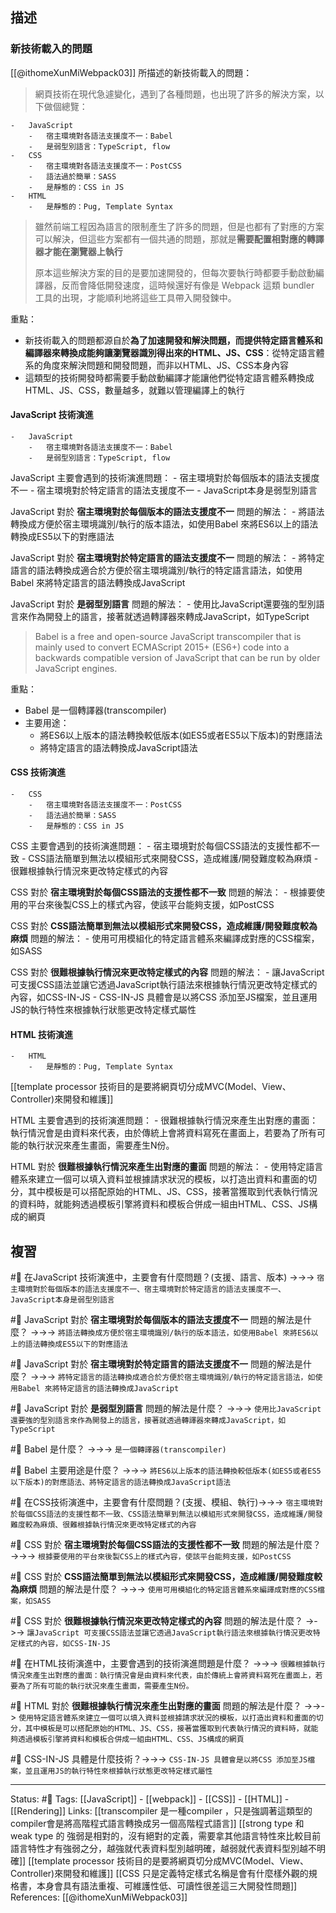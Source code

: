 ## 描述

### 新技術載入的問題
[[@ithomeXunMiWebpack03]] 所描述的新技術載入的問題：
> 網頁技術在現代急遽變化，遇到了各種問題，也出現了許多的解決方案，以下做個總覽：

```
-   JavaScript
    -   宿主環境對各語法支援度不一：Babel
    -   是弱型別語言：TypeScript, flow
-   CSS
    -   宿主環境對各語法支援度不一：PostCSS
    -   語法過於簡單：SASS
    -   是靜態的：CSS in JS
-   HTML
    -   是靜態的：Pug, Template Syntax
```


> 雖然前端工程因為語言的限制產生了許多的問題，但是也都有了對應的方案可以解決，但這些方案都有一個共通的問題，那就是**需要配置相對應的轉譯器才能在瀏覽器上執行**
> 
> 原本這些解決方案的目的是要加速開發的，但每次要執行時都要手動啟動編譯器，反而會降低開發速度，這時候還好有像是 Webpack 這類 bundler 工具的出現，才能順利地將這些工具帶入開發鍊中。

重點：
- 新技術載入的問題都源自於**為了加速開發和解決問題，而提供特定語言體系和編譯器來轉換成能夠讓瀏覽器識別得出來的HTML、JS、CSS**：從特定語言體系的角度來解決問題和開發問題，而非以HTML、JS、CSS本身內容
- 這類型的技術開發時都需要手動啟動編譯才能讓他們從特定語言體系轉換成HTML、JS、CSS，數量越多，就難以管理編譯上的執行


#### JavaScript 技術演進
```
-   JavaScript
    -   宿主環境對各語法支援度不一：Babel
    -   是弱型別語言：TypeScript, flow
```

JavaScript 主要會遇到的技術演進問題：
	- 宿主環境對於每個版本的語法支援度不一
	- 宿主環境對於特定語言的語法支援度不一
	- JavaScript本身是弱型別語言

JavaScript 對於 **宿主環境對於每個版本的語法支援度不一** 問題的解法：
	- 將語法轉換成方便於宿主環境識別/執行的版本語法，如使用Babel 來將ES6以上的語法轉換成ES5以下的對應語法

JavaScript 對於 **宿主環境對於特定語言的語法支援度不一** 問題的解法：
	- 將特定語言的語法轉換成適合於方便於宿主環境識別/執行的特定語言語法，如使用Babel 來將特定語言的語法轉換成JavaScript

JavaScript 對於 **是弱型別語言** 問題的解法：
	- 使用比JavaScript還要強的型別語言來作為開發上的語言，接著就透過轉譯器來轉成JavaScript，如TypeScript

> Babel is a free and open-source JavaScript transcompiler that is mainly used to convert ECMAScript 2015+ (ES6+) code into a backwards compatible version of JavaScript that can be run by older JavaScript engines.

重點：
- Babel 是一個轉譯器(transcompiler)
- 主要用途：
	- 將ES6以上版本的語法轉換較低版本(如ES5或者ES5以下版本)的對應語法
	- 將特定語言的語法轉換成JavaScript語法


#### CSS 技術演進
```
-   CSS
    -   宿主環境對各語法支援度不一：PostCSS
    -   語法過於簡單：SASS
    -   是靜態的：CSS in JS
```

CSS 主要會遇到的技術演進問題：
	- 宿主環境對於每個CSS語法的支援性都不一致
	- CSS語法簡單到無法以模組形式來開發CSS，造成維護/開發難度較為麻煩
	- 很難根據執行情況來更改特定樣式的內容

CSS 對於 **宿主環境對於每個CSS語法的支援性都不一致** 問題的解法：
	- 根據要使用的平台來後製CSS上的樣式內容，使該平台能夠支援，如PostCSS

CSS 對於 **CSS語法簡單到無法以模組形式來開發CSS，造成維護/開發難度較為麻煩** 問題的解法：
	- 使用可用模組化的特定語言體系來編譯成對應的CSS檔案，如SASS

CSS 對於 **很難根據執行情況來更改特定樣式的內容** 問題的解法：
	- 讓JavaScript 可支援CSS語法並讓它透過JavaScript執行語法來根據執行情況更改特定樣式的內容，如CSS-IN-JS
	- CSS-IN-JS 具體會是以將CSS 添加至JS檔案，並且運用JS的執行特性來根據執行狀態更改特定樣式屬性


#### HTML 技術演進
```
-   HTML
    -   是靜態的：Pug, Template Syntax
```

[[template processor 技術目的是要將網頁切分成MVC(Model、View、Controller)來開發和維護]]

HTML 主要會遇到的技術演進問題：
	- 很難根據執行情況來產生出對應的畫面：執行情況會是由資料來代表，由於傳統上會將資料寫死在畫面上，若要為了所有可能的執行狀況來產生畫面，需要產生N份。

HTML 對於 **很難根據執行情況來產生出對應的畫面** 問題的解法：
	- 使用特定語言體系來建立一個可以填入資料並根據請求狀況的模板，以打造出資料和畫面的切分，其中模板是可以搭配原始的HTML、JS、CSS，接著當獲取到代表執行情況的資料時，就能夠透過模板引擎將資料和模板合併成一組由HTML、CSS、JS構成的網頁




## 複習

#🧠 在JavaScript 技術演進中，主要會有什麼問題？(支援、語言、版本) ->->-> `宿主環境對於每個版本的語法支援度不一、宿主環境對於特定語言的語法支援度不一、JavaScript本身是弱型別語言`
<!--SR:!2023-02-17,30,190-->

#🧠 JavaScript 對於 **宿主環境對於每個版本的語法支援度不一** 問題的解法是什麼？ ->->-> `將語法轉換成方便於宿主環境識別/執行的版本語法，如使用Babel 來將ES6以上的語法轉換成ES5以下的對應語法`
<!--SR:!2023-04-21,158,250-->

#🧠 JavaScript 對於 **宿主環境對於特定語言的語法支援度不一** 問題的解法是什麼？ ->->-> `將特定語言的語法轉換成適合於方便於宿主環境識別/執行的特定語言語法，如使用Babel 來將特定語言的語法轉換成JavaScript`
<!--SR:!2023-03-30,85,230-->


#🧠 JavaScript 對於 **是弱型別語言** 問題的解法是什麼？ ->->-> `使用比JavaScript還要強的型別語言來作為開發上的語言，接著就透過轉譯器來轉成JavaScript，如TypeScript`
<!--SR:!2023-05-12,172,250-->


#🧠 Babel 是什麼？ ->->-> `是一個轉譯器(transcompiler)`
<!--SR:!2023-02-25,123,250-->
#🧠 Babel 主要用途是什麼？ ->->-> `將ES6以上版本的語法轉換較低版本(如ES5或者ES5以下版本)的對應語法、將特定語言的語法轉換成JavaScript語法`
<!--SR:!2023-04-05,148,250-->

#🧠 在CSS技術演進中，主要會有什麼問題？(支援、模組、執行)->->-> `宿主環境對於每個CSS語法的支援性都不一致、CSS語法簡單到無法以模組形式來開發CSS，造成維護/開發難度較為麻煩、很難根據執行情況來更改特定樣式的內容`
<!--SR:!2023-05-30,183,250-->

#🧠 CSS 對於 **宿主環境對於每個CSS語法的支援性都不一致** 問題的解法是什麼？ ->->-> `根據要使用的平台來後製CSS上的樣式內容，使該平台能夠支援，如PostCSS`
<!--SR:!2023-06-04,188,250-->

#🧠 CSS 對於 **CSS語法簡單到無法以模組形式來開發CSS，造成維護/開發難度較為麻煩** 問題的解法是什麼？ ->->-> `使用可用模組化的特定語言體系來編譯成對應的CSS檔案，如SASS`
<!--SR:!2023-11-11,279,250-->


#🧠 CSS 對於 **很難根據執行情況來更改特定樣式的內容** 問題的解法是什麼？ ->->-> `讓JavaScript 可支援CSS語法並讓它透過JavaScript執行語法來根據執行情況更改特定樣式的內容，如CSS-IN-JS`
<!--SR:!2023-05-03,168,250-->

#🧠 在HTML技術演進中，主要會遇到的技術演進問題是什麼？ ->->-> `很難根據執行情況來產生出對應的畫面：執行情況會是由資料來代表，由於傳統上會將資料寫死在畫面上，若要為了所有可能的執行狀況來產生畫面，需要產生N份。`
<!--SR:!2023-03-21,85,210-->

#🧠 HTML 對於 **很難根據執行情況來產生出對應的畫面** 問題的解法是什麼？ ->->-> `使用特定語言體系來建立一個可以填入資料並根據請求狀況的模板，以打造出資料和畫面的切分，其中模板是可以搭配原始的HTML、JS、CSS，接著當獲取到代表執行情況的資料時，就能夠透過模板引擎將資料和模板合併成一組由HTML、CSS、JS構成的網頁`
<!--SR:!2023-06-07,190,250-->


#🧠 CSS-IN-JS 具體是什麼技術？->->-> `CSS-IN-JS 具體會是以將CSS 添加至JS檔案，並且運用JS的執行特性來根據執行狀態更改特定樣式屬性`
<!--SR:!2023-02-03,92,249-->

---
Status: #🌱 
Tags:
[[JavaScript]] - [[webpack]] - [[CSS]] - [[HTML]] - [[Rendering]]
Links:
[[transcompiler 是一種compiler ，只是強調著這類型的compiler會是將高階程式語言轉換成另一個高階程式語言]]
[[strong type 和 weak type 的 強弱是相對的，沒有絕對的定義，需要拿其他語言特性來比較目前語言特性才有強弱之分，越強就代表資料型別越明確，越弱就代表資料型別越不明確]]
[[template processor 技術目的是要將網頁切分成MVC(Model、View、Controller)來開發和維護]]
[[CSS 只是定義特定樣式名稱是會有什麼樣外觀的規格書，本身會具有語法重複、可維護性低、可讀性很差這三大開發性問題]]
References:
[[@ithomeXunMiWebpack03]]